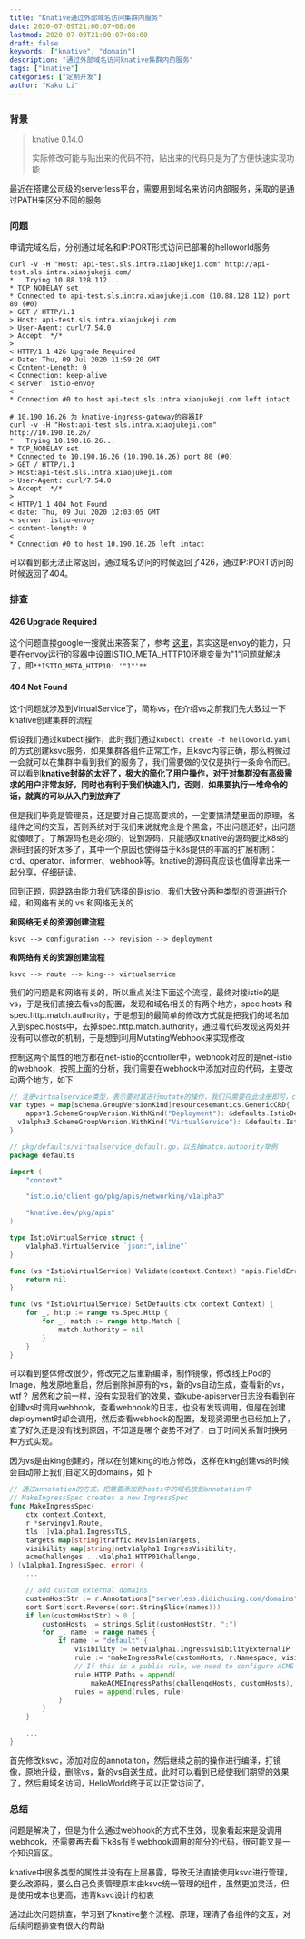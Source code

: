 ```yaml
---
title: "Knative通过外部域名访问集群内服务"
date: 2020-07-09T21:00:07+08:00
lastmod: 2020-07-09T21:00:07+08:00
draft: false
keywords: ["knative", "domain"]
description: "通过外部域名访问knative集群内的服务"
tags: ["knative"]
categories: ["定制开发"]
author: "Kaku Li"
---
```


### 背景

> knative 0.14.0
>
> 实际修改可能与贴出来的代码不符，贴出来的代码只是为了方便快速实现功能

最近在搭建公司级的serverless平台，需要用到域名来访问内部服务，采取的是通过PATH来区分不同的服务

### 问题

申请完域名后，分别通过域名和IP:PORT形式访问已部署的helloworld服务

```shell
curl -v -H "Host: api-test.sls.intra.xiaojukeji.com" http://api-test.sls.intra.xiaojukeji.com/
*   Trying 10.88.128.112...
* TCP_NODELAY set
* Connected to api-test.sls.intra.xiaojukeji.com (10.88.128.112) port 80 (#0)
> GET / HTTP/1.1
> Host: api-test.sls.intra.xiaojukeji.com
> User-Agent: curl/7.54.0
> Accept: */*
>
< HTTP/1.1 426 Upgrade Required
< Date: Thu, 09 Jul 2020 11:59:20 GMT
< Content-Length: 0
< Connection: keep-alive
< server: istio-envoy
<
* Connection #0 to host api-test.sls.intra.xiaojukeji.com left intact

# 10.190.16.26 为 knative-ingress-gateway的容器IP
curl -v -H "Host:api-test.sls.intra.xiaojukeji.com" http://10.190.16.26/
*   Trying 10.190.16.26...
* TCP_NODELAY set
* Connected to 10.190.16.26 (10.190.16.26) port 80 (#0)
> GET / HTTP/1.1
> Host:api-test.sls.intra.xiaojukeji.com
> User-Agent: curl/7.54.0
> Accept: */*
>
< HTTP/1.1 404 Not Found
< date: Thu, 09 Jul 2020 12:03:05 GMT
< server: istio-envoy
< content-length: 0
<
* Connection #0 to host 10.190.16.26 left intact
```

可以看到都无法正常返回，通过域名访问的时候返回了426，通过IP:PORT访问的时候返回了404。

### 排查

#### 426 Upgrade Required

这个问题直接google一搜就出来答案了，参考 [这里](https://github.com/istio/istio/issues/13085)，其实这是envoy的能力，只要在envoy运行的容器中设置ISTIO_META_HTTP10环境变量为"1"问题就解决了，即`**ISTIO_META_HTTP10: '"1"'**`

#### 404 Not Found

这个问题就涉及到VirtualService了，简称vs，在介绍vs之前我们先大致过一下knative创建集群的流程

假设我们通过kubectl操作，此时我们通过`kubectl create -f helloworld.yaml`的方式创建ksvc服务，如果集群各组件正常工作，且ksvc内容正确，那么稍微过一会就可以在集群中看到我们的服务了，我们需要做的仅仅是执行一条命令而已。可以看到**knative封装的太好了，极大的简化了用户操作，对于对集群没有高级需求的用户非常友好，同时也有利于我们快速入门，否则，如果要执行一堆命令的话，就真的可以从入门到放弃了**

但是我们毕竟是管理员，还是要对自己提高要求的，一定要搞清楚里面的原理，各组件之间的交互，否则系统对于我们来说就完全是个黑盒，不出问题还好，出问题就傻眼了。了解源码也是必须的，说到源码，只能感叹knative的源码要比k8s的源码封装的好太多了，其中一个原因也使得益于k8s提供的丰富的扩展机制：crd、operator、informer、webhook等。knative的源码真应该也值得拿出来一起分享，仔细研读。

回到正题，网路路由能力我们选择的是istio，我们大致分两种类型的资源进行介绍，和网络有关的 vs 和网络无关的

**和网络无关的资源创建流程**

`ksvc --> configuration --> revision --> deployment`

**和网络有关的资源创建流程**

`ksvc --> route --> king--> virtualservice`

我们的问题是和网络有关的，所以重点关注下面这个流程，最终对接istio的是vs，于是我们直接去看vs的配置，发现和域名相关的有两个地方，spec.hosts 和 spec.http.match.authority，于是想到的最简单的修改方式就是把我们的域名加入到spec.hosts中，去掉spec.http.match.authority，通过看代码发现这两处并没有可以修改的机制，于是想到利用MutatingWebhook来实现修改

控制这两个属性的地方都在net-istio的controller中，webhook对应的是net-istio的webhook，按照上面的分析，我们需要在webhook中添加对应的代码，主要改动两个地方，如下

```go
// 注册virtualservice类型，表示要对其进行mutate的操作，我们只需要在此注册即可，controller会自动修改对应的MutatingWebhookConfiguration，添加对应的资源和操作
var types = map[schema.GroupVersionKind]resourcesemantics.GenericCRD{
	appsv1.SchemeGroupVersion.WithKind("Deployment"): &defaults.IstioDeployment{},
  v1alpha3.SchemeGroupVersion.WithKind("VirtualService"): &defaults.IstioVirtualService{},
}

// pkg/defaults/virtualservice_default.go，以去掉match.authority举例
package defaults

import (
	"context"

	"istio.io/client-go/pkg/apis/networking/v1alpha3"

	"knative.dev/pkg/apis"
)

type IstioVirtualService struct {
	v1alpha3.VirtualService `json:",inline"`
}

func (vs *IstioVirtualService) Validate(context.Context) *apis.FieldError {
	return nil
}

func (vs *IstioVirtualService) SetDefaults(ctx context.Context) {
	for _, http := range vs.Spec.Http {
		for _, match := range http.Match {
			match.Authority = nil
		}
	}
}
```

可以看到整体修改很少，修改完之后重新编译，制作镜像，修改线上Pod的Image，触发原地重启，然后删除掉原有的vs，新的vs自动生成，查看新的vs，wtf？ 居然和之前一样，没有实现我们的效果，查kube-apiserver日志没有看到在创建vs时调用webhook，查看webhook的日志，也没有发现调用，但是在创建deployment时却会调用，然后查看webhook的配置，发现资源里也已经加上了，查了好久还是没有找到原因，不知道是哪个姿势不对了，由于时间关系暂时换另一种方式实现。

因为vs是由king创建的，所以在创建king的地方修改，这样在king创建vs的时候会自动带上我们自定义的domains，如下

```go
// 通过annotation的方式，把需要添加到hosts中的域名放到annotation中
// MakeIngressSpec creates a new IngressSpec
func MakeIngressSpec(
	ctx context.Context,
	r *servingv1.Route,
	tls []v1alpha1.IngressTLS,
	targets map[string]traffic.RevisionTargets,
	visibility map[string]netv1alpha1.IngressVisibility,
	acmeChallenges ...v1alpha1.HTTP01Challenge,
) (v1alpha1.IngressSpec, error) {
	...

	// add custom external domains
	customHostStr := r.Annotations["serverless.didichuxing.com/domains"]
	sort.Sort(sort.Reverse(sort.StringSlice(names)))
	if len(customHostStr) > 0 {
		customHosts := strings.Split(customHostStr, ";")
		for _, name := range names {
			if name != "default" {
				visibility := netv1alpha1.IngressVisibilityExternalIP
				rule := *makeIngressRule(customHosts, r.Namespace, visibility, name, targets[name])
				// If this is a public rule, we need to configure ACME challenge paths.
				rule.HTTP.Paths = append(
					makeACMEIngressPaths(challengeHosts, customHosts), rule.HTTP.Paths...)
				rules = append(rules, rule)
			}
		}
	}

	...
}
```

首先修改ksvc，添加对应的annotaiton，然后继续之前的操作进行编译，打镜像，原地升级，删除vs，新的vs自送生成，此时可以看到已经使我们期望的效果了，然后用域名访问，HelloWorld终于可以正常访问了。

### 总结

问题是解决了，但是为什么通过webhook的方式不生效，现象看起来是没调用webhook，还需要再去看下k8s有关webhook调用的部分的代码，很可能又是一个知识盲区。

knative中很多类型的属性并没有在上层暴露，导致无法直接使用ksvc进行管理，要么改源码，要么自己负责管理原本由ksvc统一管理的组件，虽然更加灵活，但是使用成本也更高，违背ksvc设计的初衷

通过此次问题排查，学习到了knative整个流程、原理，理清了各组件的交互，对后续问题排查有很大的帮助